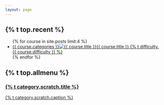 ```yaml
---
layout: page
---
```

<h2>{% t top.recent %}</h2>
<ul class="top-course-list course-list">
{% for course in site.posts limit:4 %}
<li><a href="{{course.url}}"><span>{{ course.categories }}</span><img src="/assets/course/{{ course.categories }}/{{ course.course-name }}{{ course.slides[0] }}" alt="{{ course.title }}">{{ course.title }} <span> {% t difficulty.{{ course.difficulty }} %} </span></a></li>
{% endfor %}
</ul>

<h2>{% t top.allmenu %}</h2>
<div class="list-category">
  <a href="/scratch" class="list-category-one">
    <h3>{% t category.scratch.title %}</h3>
    <p>{% t category.scratch.caption %}</p>
  </a>
</div>
